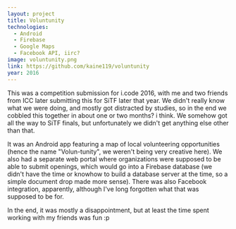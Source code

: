 ```yaml
---
layout: project
title: Voluntunity
technologies:
  - Android
  - Firebase
  - Google Maps
  - Facebook API, iirc?
image: voluntunity.png
link: https://github.com/kaine119/voluntunity
year: 2016
---
```


This was a competition submission for i.code 2016, with me and two friends from ICC later submitting this for SiTF later that year. We didn't really know what we were doing, and mostly got distracted by studies, so in the end we cobbled this together in about one or two months? i think. We somehow got all the way to SiTF finals, but unfortunately we didn't get anything else other than that.

It was an Android app featuring a map of local volunteering opportunities (hence the name "Volun-tunity", we weren't being very creative here). We also had a separate web portal where organizations were supposed to be able to submit openings, which would go into a Firebase database (we didn't have the time or knowhow to build a database server at the time, so a simple document drop made more sense). There was also Facebook integration, apparently, although I've long forgotten what that was supposed to be for.

In the end, it was mostly a disappointment, but at least the time spent working with my friends was fun :p